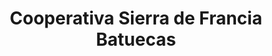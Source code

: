 ---
title: "Cooperativa Sierra de Francia Batuecas"
url: /madronal/cooperativa-sierra-de-francia-batuecas/
shop: Hofladen
---